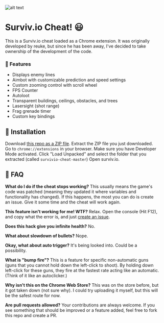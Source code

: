 ![alt text](https://puu.sh/B03Pw/9a547140e8.PNG "Survivio Banner")

# Surviv.io Cheat! 😃

This is a Surviv.io cheat loaded as a Chrome extension. It was originally developed by reuke, but since he has been away, I've decided to take ownership of the development of the code.

### 💪 Features

* Displays enemy lines
* Aimbot with customizable prediction and speed settings
* Custom zooming control with scroll wheel
* FPS Counter
* Autoloot
* Transparent buildings, ceilings, obstacles, and trees
* Lasersight (shot range)
* Frag grenade timer
* Custom key bindings 

## 🔨 Installation

Download [this repo as a ZIP file](https://github.com/Kalaborative/survivio-cheat/archive/master.zip). Extract the ZIP file you just downloaded. 
Go to `chrome://extensions` in your browser. Make sure you have Developer Mode activated.
Click "Load Unpacked" and select the folder that you extracted (called `survivio-cheat-master`)
Open surviv.io.

## 🤔 FAQ
**What do I do if the cheat stops working?**
This usually means the game's code was patched (meaning they updated it where variables and functionality has changed). If this happens, the most you can do is create an issue. Give it some time and the cheat will work again.

**This feature isn't working for me! WTF?**
Relax. Open the console (Hit F12), and copy what the error is, and just [create an issue](https://github.com/Kalaborative/survivio-cheat/issues).

**Does this hack give you infinite health?**
No. 

**What about slowdown of bullets?**
Nope.

**Okay, what about auto trigger?**
It's being looked into. Could be a possibility.

**What is "bump fire"?**
This is a feature for specific non-automatic guns (guns that you cannot hold down the left-click to shoot). By holding down left-click for these guns, they fire at the fastest rate acting like an automatic. (Think of it like an autoclicker.)

**Why isn't this on the Chrome Web Store?**
This was on the store before, but it got taken down (not sure why). I could try uploading it myself, but this will be the safest route for now.

**Are pull requests allowed?**
Your contributions are always welcome. If you see something that should be improved or a feature added, feel free to fork this repo and create a PR. 
